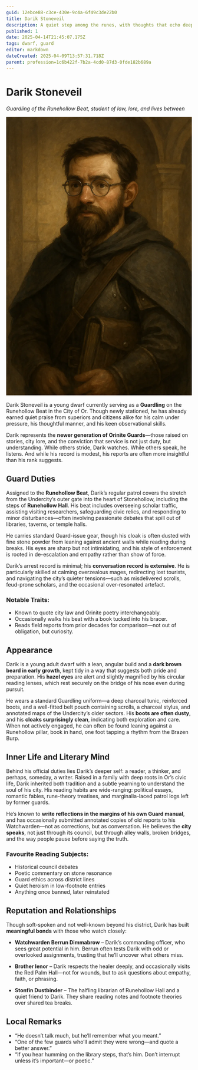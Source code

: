 ```yaml
---
guid: 12ebce88-c3ce-430e-9c4a-6f49c3de22b0
title: Darik Stoneveil
description: A quiet step among the runes, with thoughts that echo deeper than orders
published: 1
date: 2025-04-14T21:45:07.175Z
tags: dwarf, guard
editor: markdown
dateCreated: 2025-04-09T13:57:31.718Z
parent: profession=1c6b422f-7b2a-4cd0-87d3-0fde182b689a
---
```


# Darik Stoneveil  
*Guardling of the Runehollow Beat, student of law, lore, and lives between*

![Darik Stoneveil](/images/world/darik-stoneveil.webp)

Darik Stoneveil is a young dwarf currently serving as a **Guardling** on the Runehollow Beat in the City of Or. Though newly stationed, he has already earned quiet praise from superiors and citizens alike for his calm under pressure, his thoughtful manner, and his keen observational skills.

Darik represents the **newer generation of Orinite Guards**—those raised on stories, city lore, and the conviction that service is not just duty, but understanding. While others stride, Darik watches. While others speak, he listens. And while his record is modest, his reports are often more insightful than his rank suggests.

## Guard Duties

Assigned to the **Runehollow Beat**, Darik’s regular patrol covers the stretch from the Undercity’s outer gate into the heart of Stonehollow, including the steps of **Runehollow Hall**. His beat includes overseeing scholar traffic, assisting visiting researchers, safeguarding civic relics, and responding to minor disturbances—often involving passionate debates that spill out of libraries, taverns, or temple halls.

He carries standard Guard-issue gear, though his cloak is often dusted with fine stone powder from leaning against ancient walls while reading during breaks. His eyes are sharp but not intimidating, and his style of enforcement is rooted in de-escalation and empathy rather than show of force.

Darik’s arrest record is minimal; his **conversation record is extensive**. He is particularly skilled at calming overzealous mages, redirecting lost tourists, and navigating the city’s quieter tensions—such as misdelivered scrolls, feud-prone scholars, and the occasional over-resonated artefact.

### Notable Traits:
- Known to quote city law and Orinite poetry interchangeably.
- Occasionally walks his beat with a book tucked into his bracer.
- Reads field reports from prior decades for comparison—not out of obligation, but curiosity.

## Appearance

Darik is a young adult dwarf with a lean, angular build and a **dark brown beard in early growth**, kept tidy in a way that suggests both pride and preparation. His **hazel eyes** are alert and slightly magnified by his circular reading lenses, which rest securely on the bridge of his nose even during pursuit.

He wears a standard Guardling uniform—a deep charcoal tunic, reinforced boots, and a well-fitted belt pouch containing scrolls, a charcoal stylus, and annotated maps of the Undercity’s older sectors. His **boots are often dusty**, and his **cloaks surprisingly clean**, indicating both exploration and care. When not actively engaged, he can often be found leaning against a Runehollow pillar, book in hand, one foot tapping a rhythm from the Brazen Burp.

## Inner Life and Literary Mind

Behind his official duties lies Darik’s deeper self: a reader, a thinker, and perhaps, someday, a writer. Raised in a family with deep roots in Or’s civic life, Darik inherited both tradition and a subtle yearning to understand the soul of his city. His reading habits are wide-ranging: political essays, romantic fables, rune-theory treatises, and marginalia-laced patrol logs left by former guards.

He’s known to **write reflections in the margins of his own Guard manual**, and has occasionally submitted annotated copies of old reports to his Watchwarden—not as corrections, but as conversation. He believes the **city speaks**, not just through its council, but through alley walls, broken bridges, and the way people pause before saying the truth.

### Favourite Reading Subjects:
- Historical council debates  
- Poetic commentary on stone resonance  
- Guard ethics across district lines  
- Quiet heroism in low-footnote entries  
- Anything once banned, later reinstated

## Reputation and Relationships

Though soft-spoken and not well-known beyond his district, Darik has built **meaningful bonds** with those who watch closely:

- **Watchwarden Berrun Dimmabrow** – Darik’s commanding officer, who sees great potential in him. Berrun often tests Darik with odd or overlooked assignments, trusting that he’ll uncover what others miss.

- **Brother Ienor** – Darik respects the healer deeply, and occasionally visits the Red Palm Hall—not for wounds, but to ask questions about empathy, faith, or phrasing.

- **Stonfin Dustbinder** – The halfling librarian of Runehollow Hall and a quiet friend to Darik. They share reading notes and footnote theories over shared tea breaks.

## Local Remarks

- “He doesn’t talk much, but he’ll remember what you meant.”  
- “One of the few guards who’ll admit they were wrong—and quote a better answer.”  
- “If you hear humming on the library steps, that’s him. Don’t interrupt unless it’s important—or poetic.”
